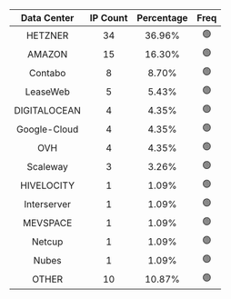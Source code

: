 | Data Center | IP Count | Percentage | Freq |
|:------------:|:--------:|:-----------:|:-----:|
| HETZNER | 34 | 36.96% | 🟢 |
| AMAZON | 15 | 16.30% | 🟢 |
| Contabo | 8 | 8.70% | 🟢 |
| LeaseWeb | 5 | 5.43% | 🟢 |
| DIGITALOCEAN | 4 | 4.35% | 🟢 |
| Google-Cloud | 4 | 4.35% | 🟢 |
| OVH | 4 | 4.35% | 🟢 |
| Scaleway | 3 | 3.26% | 🟢 |
| HIVELOCITY | 1 | 1.09% | 🟢 |
| Interserver | 1 | 1.09% | 🟢 |
| MEVSPACE | 1 | 1.09% | 🟢 |
| Netcup | 1 | 1.09% | 🟢 |
| Nubes | 1 | 1.09% | 🟢 |
| OTHER | 10 | 10.87% | 🟢 |